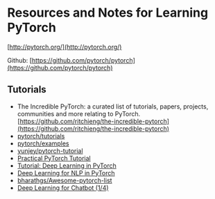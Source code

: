# Resources and Notes for Learning PyTorch

[http://pytorch.org/](http://pytorch.org/)

Github: [https://github.com/pytorch/pytorch](https://github.com/pytorch/pytorch)

## Tutorials

- The Incredible PyTorch: a curated list of tutorials, papers, projects, communities and more relating to PyTorch. [https://github.com/ritchieng/the-incredible-pytorch](https://github.com/ritchieng/the-incredible-pytorch)
- [pytorch/tutorials](https://github.com/pytorch/tutorials)
- [pytorch/examples](https://github.com/pytorch/examples)
- [yunjey/pytorch-tutorial](https://github.com/yunjey/pytorch-tutorial/blob/master/README.md)
- [Practical PyTorch Tutorial](https://github.com/spro/practical-pytorch)
- [Tutorial: Deep Learning in PyTorch](https://iamtrask.github.io/2017/01/15/pytorch-tutorial/)
- [Deep Learning for NLP in PyTorch](https://github.com/rguthrie3/DeepLearningForNLPInPytorch)
- [bharathgs/Awesome-pytorch-list](https://porter.io/github.com/bharathgs/Awesome-pytorch-list)
- [Deep Learning for Chatbot (1/4)](https://www.slideshare.net/JaeminCho6/dl-chatbot-seminar-day-01-80593691)

